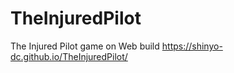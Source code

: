 # TheInjuredPilot
The Injured Pilot game on Web build 
https://shinyo-dc.github.io/TheInjuredPilot/
